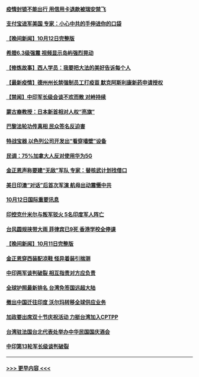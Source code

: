 #### [疫情封锁不能出行 用信用卡退款被瑞安禁飞](../pages/prog202/a103241245.md?t=10131301) 
#### [支付宝进军美国 专家：小心中共的手伸进你的口袋](../pages/prog202/a103241513.md?t=10131301) 
#### [【晚间新闻】10月12日完整版](../pages/prog202/a103241501.md?t=10131301) 
#### [希腊6.3级强震 视频显示岛屿强烈晃动](../pages/prog202/a103241412.md?t=10131301) 
#### [【修炼故事】西人学员：我要把大法的美好告诉每个人](../pages/prog202/a103241196.md?t=10131301) 
#### [【最新疫情】德州州长禁强制员工打疫苗 默克阿斯利康新药申请授权](../pages/prog202/a103241032.md?t=10131301) 
#### [【禁闻】中印军长级会谈不欢而散 对峙持续](../pages/prog202/a103240976.md?t=10131301) 
#### [蒙古裔教授：日本新首相对人权“亮旗”](../pages/prog202/a103240925.md?t=10131301) 
#### [巴黎法轮功传真相 民众签名反迫害](../pages/prog202/a103240817.md?t=10131301) 
#### [特战宝器 以色列公司开发出“看穿墙壁”设备](../pages/prog202/a103240851.md?t=10131301) 
#### [民调：75%加拿大人反对使用华为5G](../pages/prog202/a103240856.md?t=10131301) 
#### [金正恩声称要建“无敌”军队 专家：替核武计划找借口](../pages/prog202/a103240861.md?t=10131301) 
#### [美日印澳“对话”后首次军演 航母出动震慑中共](../pages/prog202/a103240757.md?t=10131301) 
#### [10月12日国际重要讯息](../pages/prog202/a103240722.md?t=10131301) 
#### [印控克什米尔与叛军驳火 5名印度军人阵亡](../pages/prog202/a103240637.md?t=10131301) 
#### [台风圆规挟带大雨 菲律宾已9死 香港学校全停课](../pages/prog202/a103240621.md?t=10131301) 
#### [【晚间新闻】10月11日完整版](../pages/prog202/a103240470.md?t=10131301) 
#### [金正恩穿西装配凉鞋 怪异着装引揣测](../pages/prog202/a103240443.md?t=10131301) 
#### [中印两军谈判破裂 相互指责对方应负责](../pages/prog202/a103240313.md?t=10131301) 
#### [全球护照最新排名 台湾免签国远超大陆](../pages/prog202/a103240261.md?t=10131301) 
#### [撤出中国迁往印度 沃尔玛转移全球供应业务](../pages/prog202/a103240225.md?t=10131301) 
#### [加政要出席双十节庆祝活动 力挺台湾加入CPTPP](../pages/prog202/a103240207.md?t=10131301) 
#### [台湾驻法国台北代表处举办中华民国国庆酒会](../pages/prog202/a103240212.md?t=10131301) 
#### [中印第13轮军长级谈判破裂](../pages/prog202/a103240201.md?t=10131301) 

----
#### [ >>> 更早内容 <<< ](../indexes/prog202-earlier.md)
